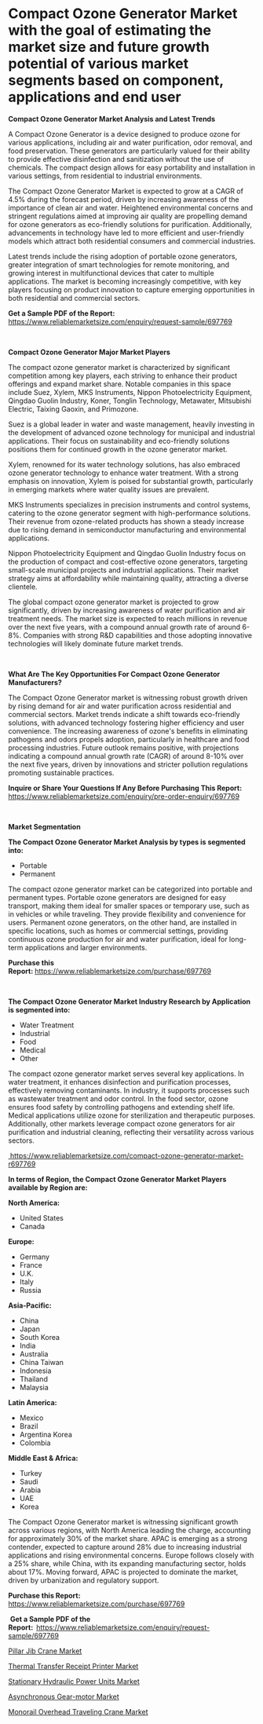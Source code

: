 <p><h1>Compact Ozone Generator Market with the goal of estimating the market size and future growth potential of various market segments based on component, applications and end user</h1></p><p><strong>Compact Ozone Generator Market Analysis and Latest Trends</strong></p>
<p><p>A Compact Ozone Generator is a device designed to produce ozone for various applications, including air and water purification, odor removal, and food preservation. These generators are particularly valued for their ability to provide effective disinfection and sanitization without the use of chemicals. The compact design allows for easy portability and installation in various settings, from residential to industrial environments.</p><p>The Compact Ozone Generator Market is expected to grow at a CAGR of 4.5% during the forecast period, driven by increasing awareness of the importance of clean air and water. Heightened environmental concerns and stringent regulations aimed at improving air quality are propelling demand for ozone generators as eco-friendly solutions for purification. Additionally, advancements in technology have led to more efficient and user-friendly models which attract both residential consumers and commercial industries.</p><p>Latest trends include the rising adoption of portable ozone generators, greater integration of smart technologies for remote monitoring, and growing interest in multifunctional devices that cater to multiple applications. The market is becoming increasingly competitive, with key players focusing on product innovation to capture emerging opportunities in both residential and commercial sectors.</p></p>
<p><strong>Get a Sample PDF of the Report:&nbsp;</strong> <a href="https://www.reliablemarketsize.com/enquiry/request-sample/697769?utm_campaign=1999&utm_medium=2&utm_source=Github&utm_content=ia&utm_term=23032025&utm_id=compact-ozone-generator">https://www.reliablemarketsize.com/enquiry/request-sample/697769</a></p>
<p>&nbsp;</p>
<p><strong>Compact Ozone Generator Major Market Players</strong></p>
<p><p>The compact ozone generator market is characterized by significant competition among key players, each striving to enhance their product offerings and expand market share. Notable companies in this space include Suez, Xylem, MKS Instruments, Nippon Photoelectricity Equipment, Qingdao Guolin Industry, Koner, Tonglin Technology, Metawater, Mitsubishi Electric, Taixing Gaoxin, and Primozone.</p><p>Suez is a global leader in water and waste management, heavily investing in the development of advanced ozone technology for municipal and industrial applications. Their focus on sustainability and eco-friendly solutions positions them for continued growth in the ozone generator market.</p><p>Xylem, renowned for its water technology solutions, has also embraced ozone generator technology to enhance water treatment. With a strong emphasis on innovation, Xylem is poised for substantial growth, particularly in emerging markets where water quality issues are prevalent.</p><p>MKS Instruments specializes in precision instruments and control systems, catering to the ozone generator segment with high-performance solutions. Their revenue from ozone-related products has shown a steady increase due to rising demand in semiconductor manufacturing and environmental applications.</p><p>Nippon Photoelectricity Equipment and Qingdao Guolin Industry focus on the production of compact and cost-effective ozone generators, targeting small-scale municipal projects and industrial applications. Their market strategy aims at affordability while maintaining quality, attracting a diverse clientele.</p><p>The global compact ozone generator market is projected to grow significantly, driven by increasing awareness of water purification and air treatment needs. The market size is expected to reach millions in revenue over the next five years, with a compound annual growth rate of around 6-8%. Companies with strong R&D capabilities and those adopting innovative technologies will likely dominate future market trends.</p></p>
<p>&nbsp;</p>
<p><strong>What Are The Key Opportunities For Compact Ozone Generator Manufacturers?</strong></p>
<p><p>The Compact Ozone Generator market is witnessing robust growth driven by rising demand for air and water purification across residential and commercial sectors. Market trends indicate a shift towards eco-friendly solutions, with advanced technology fostering higher efficiency and user convenience. The increasing awareness of ozone's benefits in eliminating pathogens and odors propels adoption, particularly in healthcare and food processing industries. Future outlook remains positive, with projections indicating a compound annual growth rate (CAGR) of around 8-10% over the next five years, driven by innovations and stricter pollution regulations promoting sustainable practices.</p></p>
<p><strong>Inquire or Share Your Questions If Any Before Purchasing This Report:</strong> <a href="https://www.reliablemarketsize.com/enquiry/pre-order-enquiry/697769?utm_campaign=1999&utm_medium=2&utm_source=Github&utm_content=ia&utm_term=23032025&utm_id=compact-ozone-generator">https://www.reliablemarketsize.com/enquiry/pre-order-enquiry/697769</a></p>
<p>&nbsp;</p>
<p><strong>Market Segmentation</strong></p>
<p><strong>The Compact Ozone Generator Market Analysis by types is segmented into:</strong></p>
<p><ul><li>Portable</li><li>Permanent</li></ul></p>
<p><p>The compact ozone generator market can be categorized into portable and permanent types. Portable ozone generators are designed for easy transport, making them ideal for smaller spaces or temporary use, such as in vehicles or while traveling. They provide flexibility and convenience for users. Permanent ozone generators, on the other hand, are installed in specific locations, such as homes or commercial settings, providing continuous ozone production for air and water purification, ideal for long-term applications and larger environments.</p></p>
<p><strong>Purchase this Report:&nbsp;</strong><a href="https://www.reliablemarketsize.com/purchase/697769?utm_campaign=1999&utm_medium=2&utm_source=Github&utm_content=ia&utm_term=23032025&utm_id=compact-ozone-generator">https://www.reliablemarketsize.com/purchase/697769</a></p>
<p>&nbsp;</p>
<p><strong>The Compact Ozone Generator Market Industry Research by Application is segmented into:</strong></p>
<p><ul><li>Water Treatment</li><li>Industrial</li><li>Food</li><li>Medical</li><li>Other</li></ul></p>
<p><p>The compact ozone generator market serves several key applications. In water treatment, it enhances disinfection and purification processes, effectively removing contaminants. In industry, it supports processes such as wastewater treatment and odor control. In the food sector, ozone ensures food safety by controlling pathogens and extending shelf life. Medical applications utilize ozone for sterilization and therapeutic purposes. Additionally, other markets leverage compact ozone generators for air purification and industrial cleaning, reflecting their versatility across various sectors.</p></p>
<p><a href="https://www.reliablemarketsize.com/compact-ozone-generator-market-r697769?utm_campaign=1999&utm_medium=2&utm_source=Github&utm_content=ia&utm_term=23032025&utm_id=compact-ozone-generator">&nbsp;https://www.reliablemarketsize.com/compact-ozone-generator-market-r697769</a></p>
<p><strong>In terms of Region, the Compact Ozone Generator Market Players available by Region are:</strong></p>
<p>
    <p> <strong> North America: </strong>
        <ul>
            <li>United States</li>
            <li>Canada</li>
        </ul>
        </p> 
    <p> <strong> Europe: </strong>
        <ul>
            <li>Germany</li>
            <li>France</li>
            <li>U.K.</li>
            <li>Italy</li>
            <li>Russia</li>
        </ul>
        </p> 
    <p> <strong> Asia-Pacific: </strong>
        <ul>
            <li>China</li>
            <li>Japan</li>
            <li>South Korea</li>
            <li>India</li>
            <li>Australia</li>
            <li>China Taiwan</li>
            <li>Indonesia</li>
            <li>Thailand</li>
            <li>Malaysia</li>
        </ul>
        </p> 
    <p> <strong> Latin America: </strong>
        <ul>
            <li>Mexico</li>
            <li>Brazil</li>
            <li>Argentina Korea</li>
            <li>Colombia</li>
        </ul>
        </p> 
    <p> <strong> Middle East & Africa: </strong>
        <ul>
            <li>Turkey</li>
            <li>Saudi</li>
            <li>Arabia</li>
            <li>UAE</li>
            <li>Korea</li>
        </ul>
    </p>
    </p>
<p><p>The Compact Ozone Generator market is witnessing significant growth across various regions, with North America leading the charge, accounting for approximately 30% of the market share. APAC is emerging as a strong contender, expected to capture around 28% due to increasing industrial applications and rising environmental concerns. Europe follows closely with a 25% share, while China, with its expanding manufacturing sector, holds about 17%. Moving forward, APAC is projected to dominate the market, driven by urbanization and regulatory support.</p></p>
<p><strong>Purchase this Report: </strong><a href="https://www.reliablemarketsize.com/purchase/697769?utm_campaign=1999&utm_medium=2&utm_source=Github&utm_content=ia&utm_term=23032025&utm_id=compact-ozone-generator">https://www.reliablemarketsize.com/purchase/697769</a></p>
<p>&nbsp;<strong>Get a Sample PDF of the Report:&nbsp;&nbsp;</strong><a href="https://www.reliablemarketsize.com/enquiry/request-sample/697769?utm_campaign=1999&utm_medium=2&utm_source=Github&utm_content=ia&utm_term=23032025&utm_id=compact-ozone-generator">https://www.reliablemarketsize.com/enquiry/request-sample/697769</a></p>
<p><strong></strong></p>
<p><p><a href="https://github.com/semenbobbaxu/Market-Research-Report-List-1/blob/main/pillar-jib-crane-market.md?utm_campaign=1999&utm_medium=2&utm_source=Github&utm_content=ia&utm_term=23032025&utm_id=compact-ozone-generator">Pillar Jib Crane Market</a></p><p><a href="https://github.com/milievkulov/Market-Research-Report-List-1/blob/main/thermal-transfer-receipt-printer-market.md?utm_campaign=1999&utm_medium=2&utm_source=Github&utm_content=ia&utm_term=23032025&utm_id=compact-ozone-generator">Thermal Transfer Receipt Printer Market</a></p><p><a href="https://github.com/enieyfabius/Market-Research-Report-List-1/blob/main/stationary-hydraulic-power-units-market.md?utm_campaign=1999&utm_medium=2&utm_source=Github&utm_content=ia&utm_term=23032025&utm_id=compact-ozone-generator">Stationary Hydraulic Power Units Market</a></p><p><a href="https://github.com/erkidrhoy/Market-Research-Report-List-1/blob/main/asynchronous-gear-motor-market.md?utm_campaign=1999&utm_medium=2&utm_source=Github&utm_content=ia&utm_term=23032025&utm_id=compact-ozone-generator">Asynchronous Gear-motor Market</a></p><p><a href="https://github.com/roffefaith6l/Market-Research-Report-List-1/blob/main/monorail-overhead-traveling-crane-market.md?utm_campaign=1999&utm_medium=2&utm_source=Github&utm_content=ia&utm_term=23032025&utm_id=compact-ozone-generator">Monorail Overhead Traveling Crane Market</a></p></p>